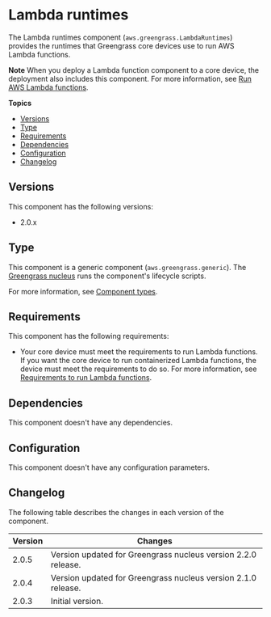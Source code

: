# Lambda runtimes<a name="lambda-runtimes-component"></a>

The Lambda runtimes component \(`aws.greengrass.LambdaRuntimes`\) provides the runtimes that Greengrass core devices use to run AWS Lambda functions\.

**Note**  <a name="lambda-component-dependency-note"></a>
When you deploy a Lambda function component to a core device, the deployment also includes this component\. For more information, see [Run AWS Lambda functions](run-lambda-functions.md)\.

**Topics**
+ [Versions](#lambda-runtimes-component-versions)
+ [Type](#lambda-runtimes-component-type)
+ [Requirements](#lambda-runtimes-component-requirements)
+ [Dependencies](#lambda-runtimes-component-dependencies)
+ [Configuration](#lambda-runtimes-component-configuration)
+ [Changelog](#lambda-runtimes-component-changelog)

## Versions<a name="lambda-runtimes-component-versions"></a>

This component has the following versions:
+ 2\.0\.x

## Type<a name="lambda-runtimes-component-type"></a>

<a name="public-component-type-generic"></a>This component is a generic component \(`aws.greengrass.generic`\)\. The [Greengrass nucleus](greengrass-nucleus-component.md) runs the component's lifecycle scripts\.

<a name="public-component-type-more-information"></a>For more information, see [Component types](manage-components.md#component-types)\.

## Requirements<a name="lambda-runtimes-component-requirements"></a>

This component has the following requirements:
+ <a name="core-device-lambda-function-requirements"></a>Your core device must meet the requirements to run Lambda functions\. If you want the core device to run containerized Lambda functions, the device must meet the requirements to do so\. For more information, see [Requirements to run Lambda functions](setting-up.md#greengrass-v2-lambda-requirements)\.

## Dependencies<a name="lambda-runtimes-component-dependencies"></a>

This component doesn't have any dependencies\.

## Configuration<a name="lambda-runtimes-component-configuration"></a>

This component doesn't have any configuration parameters\.

## Changelog<a name="lambda-runtimes-component-changelog"></a>

The following table describes the changes in each version of the component\.


|  **Version**  |  **Changes**  | 
| --- | --- | 
|  2\.0\.5  |  Version updated for Greengrass nucleus version 2\.2\.0 release\.  | 
|  2\.0\.4  |  Version updated for Greengrass nucleus version 2\.1\.0 release\.  | 
|  2\.0\.3  |  Initial version\.  | 